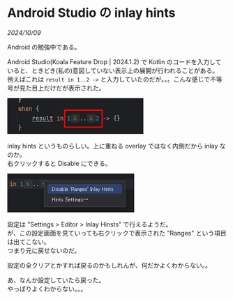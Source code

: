 # Android Studio の inlay hints

<i>2024/10/09</i>

Android の勉強中である。

Android Studio(Koala Feature Drop | 2024.1.2) で Kotlin のコードを入力していると、ときどき(私の)意図していない表示上の展開が行われることがある。  
例えばこれは `result in 1..2 ->` と入力していたのだが。。。こんな感じで不等号が見た目上だけだが表示された。

![image](20241009a-1.png)

inlay hints というものらしい。上に重ねる overlay ではなく内側だから inlay なのか。  
右クリックすると Disable にできる。

![image](20241009a-2.png)

設定は "Settings > Editor > Inlay Hinsts" で行えるようだ。  
が、この設定画面を見ていっても右クリックで表示された "Ranges" という項目は出てこない。  
つまり元に戻せないのだ。

設定の全クリアとかすれば戻るのかもしれんが、何だかよくわからない。。

あ、なんか設定していたら戻った。  
やっぱりよくわからない。。。
